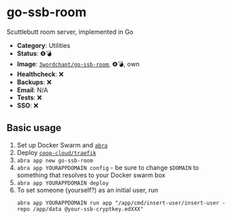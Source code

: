 # go-ssb-room

Scuttlebutt room server, implemented in Go

<!-- metadata -->
* **Category**: Utilities
* **Status**: ❹💣
* **Image**: [`3wordchant/go-ssb-room`](https://hub.docker.com/r/3wordchant/go-ssb-room), ❹💣, own
* **Healthcheck**: ❌
* **Backups**: ❌
* **Email**: N/A
* **Tests**: ❌
* **SSO**: ❌
<!-- endmetadata -->

## Basic usage

1. Set up Docker Swarm and [`abra`]
2. Deploy [`coop-cloud/traefik`]
3. `abra app new go-ssb-room`
4. `abra app YOURAPPDOMAIN config` - be sure to change `$DOMAIN` to something that resolves to
   your Docker swarm box
5. `abra app YOURAPPDOMAIN deploy`
6. To set someone (yourself?) as an initial user, run 
   ```
   abra app YOURAPPDOMAIN run app "/app/cmd/insert-user/insert-user -repo /app/data @your-ssb-cryptkey.edXXX" 
   ```

[`abra`]: https://git.autonomic.zone/autonomic-cooperative/abra
[`coop-cloud/traefik`]: https://git.autonomic.zone/coop-cloud/traefik

